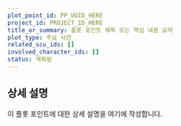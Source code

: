 ```yaml
---
plot_point_id: PP_UUID_HERE
project_id: PROJECT_ID_HERE
title_or_summary: 플롯 포인트 제목 또는 핵심 내용 요약
plot_type: 주요 사건
related_scu_ids: []
involved_character_ids: []
status: 계획됨
---
```


## 상세 설명

이 플롯 포인트에 대한 상세 설명을 여기에 작성합니다.